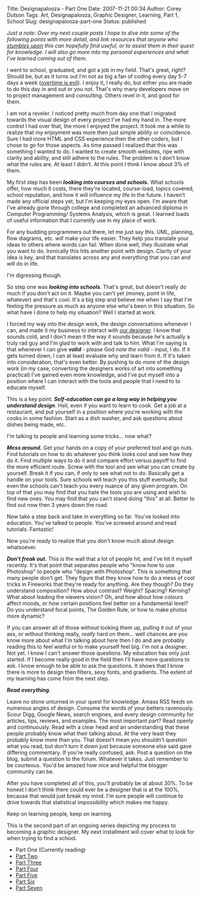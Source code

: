 Title: Designapalooza - Part One
Date: 2007-11-21 00:34
Author: Corey Dutson
Tags: Art, Designapalooza, Graphic Designer, Learning, Part 1, School
Slug: designapalooza-part-one
Status: published

*Just a note: Over my next couple posts I hope to dive into some of the
following points with more detail, and link resources that anyone who
[stumbles upon](http://www.stumbleupon.com/ "StumbleUpon") this can
hopefully find useful, or to assist them in their quest for knowledge. I
will also go more into my personal experiences and what I've learned
coming out of them.*

I went to school, graduated, and got a job in my field. That's great,
right? Should be, but as it turns out I'm not as big a fan of coding
every day 5-7 days a week ([overtime is
evil](/2007/11/14/overtime-is-evil/ "overtime is eveil")). I enjoy it, I
really do, but either you are made to do this day in and out or you not.
That's why many developers move on to project management and consulting.
Others revel in it, and good for them.

I am not a reveler. I noticed pretty much from day one that I migrated
towards the visual design of every project I've had my hand in. The more
control I had over that, the more I enjoyed the project. It took me a
while to realize that my enjoyment was more then just simple ability or
coincidence. Sure I had more HTML and CSS experience then the other
coders, but I chose to go for those aspects. As time passed I realized
that this was something I wanted to do. I wanted to create smooth
websites, ripe with clarity and ability, and still adhere to the rules.
The problem is I don't know what the rules are. At least I didn't. At
this point I think I know about 3% of them.

My first step has been ***looking into courses and schools.*** What
schools offer, how much it costs, there they're located, course-load,
topics covered, school reputation, and how it will influence my life in
the future. I haven't made any official steps yet, but I'm keeping my
eyes open. I'm aware that I've already gone through college and
completed an advanced diploma in Computer Programming/ Systems Analysis,
which is great. I learned loads of useful information that I currently
use in my place of work.

For any budding programmers out there, let me just say this. UML,
planning, flow diagrams, etc. *will* make your life easier. They help
you translate your ideas to others where words can fail. When done well,
they illustrate what you want to do. Ironically this hits another point
with design. Clarity of your idea is key, and that translates across any
and everything that you can and will do in life.

I'm digressing though.

So step one was ***looking into schools***. That's great, but doesn't
really do much if you don't act on it. Maybe you can't yet (money, point
in life, whatever) and that's cool. It's a big step and believe me when
I say that I'm feeling the pressure as much as anyone else who's been in
this situation. So what have I done to help my situation? Well I started
at work.

I forced my way into the design work, the design conversations whenever
I can, and made it my business to interact with [our
designer](http://plantt.ca/ "Richard Plantt"). I know that sounds cold,
and I don't mean it the way it sounds because he's actually a truly rad
guy and I'm glad to work with and talk to him. What I'm saying is that
whenever I can give ***valid*** - please God *note the valid* - input, I
do. If it gets turned down, I can at least evaluate why and learn from
it. If it's taken into consideration, that's even better. By pushing to
do more of the design work (in my case, converting the designers works
of art into something practical) I've gained even more knowledge, and
I've put myself into a position where I can interact with the tools and
people that I need to to educate myself.

This is a key point. ***Self-education can go a long way in helping you
understand design***. Hell, even if you want to learn to cook. Get a job
at a restaurant, and put yourself in a position where you're working
with the cooks in some fashion. Start as a dish washer, and ask
questions about dishes being made, etc.



I'm talking to people and learning some tricks... now what?

***Mess around.*** Get your hands on a copy of your preferred tool and
go nuts. Find tutorials on how to do whatever you think looks cool and
see how they do it. Find multiple ways to do it and compare effort
versus payoff to find the more efficient route. Screw with the tool and
see what you can create by yourself. Break it if you can, if only to see
what not to do. Basically get a handle on your tools. Sure schools will
teach you this stuff eventually, but even the schools can't teach you
every nuance of any given program. On top of that you may find that you
hate the tools you are using and wish to find new ones. You may find
that you can't stand doing "this" at all. Better to find out now then 3
years down the road.

Now take a step back and take in everything so far. You've looked into
education. You've talked to people. You've screwed around and read
tutorials. Fantastic!

Now you're ready to realize that you don't know much about design
whatsoever.

***Don't freak out.*** This is the wall that a lot of people hit, and
I've hit it myself recently. It's that point that separates people who
"know how to use Photoshop" to people who "design with Photoshop". This
is something that many people don't get. They figure that they know how
to do a mess of cool tricks in Fireworks that they're ready for
anything. Are they though? Do they understand composition? How about
contrast? Weight? Spacing? Kerning? What about leading the viewers
vision? Oh, and how about how colours affect moods, or how certain
positions feel better on a fundamental level? Do you understand focal
points, The Golden Rule, or how to make photos more dynamic?

If you can answer all of those without looking them up, pulling it out
of your ass, or without thinking really, *really* hard on them... well
chances are you know more about what I'm talking about here then I do
and are probably reading this to feel wistful or to make yourself feel
big. I'm not a designer. Not yet. I know I can't answer those questions.
My education has only just started. If I become really good in the field
then I'll have more questions to ask. I know enough to be able to ask
the questions. It shows that I know there is more to design then
filters, sexy fonts, and gradients. The extent of my learning has come
from the next step.

***Read*** ***everything***.

Leave no stone unturned in your quest for knowledge. Amass RSS feeds on
numerous angles of design. Consume the words of your betters ravenously.
Scour Digg, Google News, search engines, and every design community for
articles, tips, reviews, and examples. The most important part? Read
openly and continuously. Read with a clear head and an understanding
that these people probably know what their talking about. At the very
least they probably know more than you. That doesn't mean you shouldn't
question what you read, but don't turn it down just because someone else
said gave differing commentary. If you're really confused, ask. Post a
question on the blog, submit a question to the forum. Whatever it takes.
Just remember to be courteous. You'd be amazed how nice and helpful the
blogger community can be.

After you have completed all of this, you'll probably be at about 30%.
To be honest I don't think there could ever be a designer that is at the
100%, because that would just break my mind. I'm sure people will
continue to drive towards that statistical impossibility which makes me
happy.

Keep on learning people, keep on learning.

This is the second part of an ongoing series depicting my process to
becoming a graphic designer. My next installment will cover what to look
for when trying to find a school.

-   Part One (Currently reading)
-   [Part
    Two]({filename}../Self-improvement/designapalooza-part-two.md "Designapalooza - Part Two")
-   [Part
    Three]({filename}../Self-improvement/designapalooza-part-three.md "Designapalooza - Part Three")
-   [Part
    Four]({filename}../Self-improvement/designapalooza-part-four.md "Designapalooza - Part Four")
-   [Part
    Five]({filename}../Self-improvement/designapalooza-part-four.md "Designapalooza - Part Five")
-   [Part
    Six]({filename}../Self-improvement/designapalooza-part-six.md "Designapalooza - Part Six")
-   [Part
    Seven]({filename}../Self-improvement/designapalooza-part-seven.md "Designapalooza - Part Seven")

